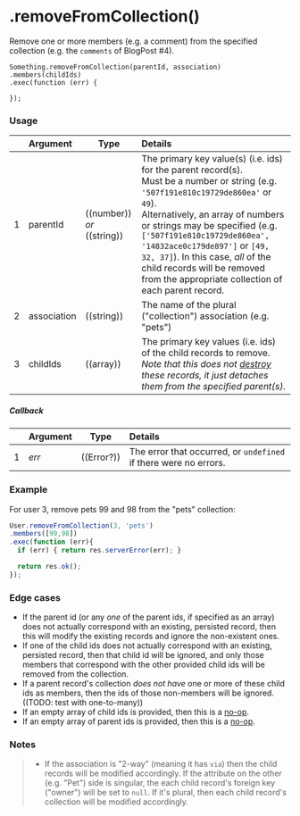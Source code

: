 # .removeFromCollection()

Remove one or more members (e.g. a comment) from the specified collection (e.g. the `comments` of BlogPost #4).

```usage
Something.removeFromCollection(parentId, association)
.members(childIds)
.exec(function (err) {

});
```

### Usage

|   |     Argument        | Type                                         | Details                            |
|---|:--------------------|----------------------------------------------|:-----------------------------------|
| 1 |  parentId    | ((number)) _or_ ((string))                   | The primary key value(s) (i.e. ids) for the parent record(s). <br/>Must be a number or string (e.g. `'507f191e810c19729de860ea'` or `49`).  <br/>Alternatively, an array of numbers or strings may be specified (e.g. `['507f191e810c19729de860ea', '14832ace0c179de897']` or `[49, 32, 37]`).  In this case, _all_ of the child records will be removed from the appropriate collection of each parent record.
| 2 |  association | ((string))                                   | The name of the plural ("collection") association (e.g. "pets")
| 3 |  childIds      | ((array))                                    | The primary key values (i.e. ids) of the child records to remove.  _Note that this does not [destroy](http://sailsjs.com/documentation/reference/waterline-orm/models/destroy) these records, it just detaches them from the specified parent(s)._


##### Callback

|   |     Argument        | Type                | Details |
|---|:--------------------|---------------------|:---------------------------------------------------------------------------------|
| 1 |    _err_            | ((Error?))          | The error that occurred, or `undefined` if there were no errors.


### Example

For user 3, remove pets 99 and 98 from the "pets" collection:

```javascript
User.removeFromCollection(3, 'pets')
.members([99,98])
.exec(function (err){
  if (err) { return res.serverError(err); }

  return res.ok();
});
```


### Edge cases

+ If the parent id (or any _one_ of the parent ids, if specified as an array) does not actually correspond with an existing, persisted record, then this will modify the existing records and ignore the non-existent ones.
+ If one of the child ids does not actually correspond with an existing, persisted record, then that child id will be ignored, and only those members that correspond with the other provided child ids will be removed from the collection.
+ If a parent record's collection _does not have_ one or more of these child ids as members, then the ids of those non-members will be ignored. ((TODO: test with one-to-many))
+ If an empty array of child ids is provided, then this is a [no-op](https://en.wikipedia.org/wiki/NOP#Code).
+ If an empty array of parent ids is provided, then this is a [no-op](https://en.wikipedia.org/wiki/NOP#Code).

### Notes
> + If the association is "2-way" (meaning it has `via`) then the child records will be modified accordingly.  If the attribute on the other (e.g. "Pet") side is singular, the each child record's foreign key ("owner") will be set to `null`.  If it's plural, then each child record's collection will be modified accordingly.




<docmeta name="displayName" value=".removeFromCollection()">
<docmeta name="pageType" value="method">
